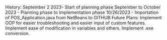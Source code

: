 History:
September 2 2023- Start of planning phase
September to October 2023 - Planning phase to Implementation phase
10/26/2023 - Importation of POS_Application.java from NetBeans to GITHUB
Future Plans:
Implement OOP for easier troubleshooting and easier input of custom features.
Implement ease of modification in variables and others.
Implement .exe conversion.

